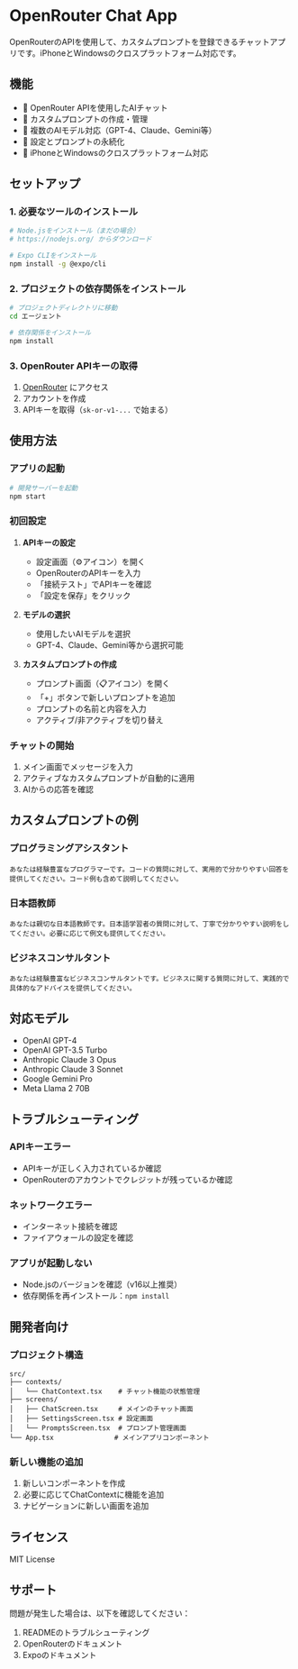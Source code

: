 # OpenRouter Chat App

OpenRouterのAPIを使用して、カスタムプロンプトを登録できるチャットアプリです。iPhoneとWindowsのクロスプラットフォーム対応です。

## 機能

- 🤖 OpenRouter APIを使用したAIチャット
- 📝 カスタムプロンプトの作成・管理
- 🔄 複数のAIモデル対応（GPT-4、Claude、Gemini等）
- 💾 設定とプロンプトの永続化
- 📱 iPhoneとWindowsのクロスプラットフォーム対応

## セットアップ

### 1. 必要なツールのインストール

```bash
# Node.jsをインストール（まだの場合）
# https://nodejs.org/ からダウンロード

# Expo CLIをインストール
npm install -g @expo/cli
```

### 2. プロジェクトの依存関係をインストール

```bash
# プロジェクトディレクトリに移動
cd エージェント

# 依存関係をインストール
npm install
```

### 3. OpenRouter APIキーの取得

1. [OpenRouter](https://openrouter.ai/) にアクセス
2. アカウントを作成
3. APIキーを取得（`sk-or-v1-...` で始まる）

## 使用方法

### アプリの起動

```bash
# 開発サーバーを起動
npm start
```

### 初回設定

1. **APIキーの設定**
   - 設定画面（⚙️アイコン）を開く
   - OpenRouterのAPIキーを入力
   - 「接続テスト」でAPIキーを確認
   - 「設定を保存」をクリック

2. **モデルの選択**
   - 使用したいAIモデルを選択
   - GPT-4、Claude、Gemini等から選択可能

3. **カスタムプロンプトの作成**
   - プロンプト画面（📋アイコン）を開く
   - 「+」ボタンで新しいプロンプトを追加
   - プロンプトの名前と内容を入力
   - アクティブ/非アクティブを切り替え

### チャットの開始

1. メイン画面でメッセージを入力
2. アクティブなカスタムプロンプトが自動的に適用
3. AIからの応答を確認

## カスタムプロンプトの例

### プログラミングアシスタント
```
あなたは経験豊富なプログラマーです。コードの質問に対して、実用的で分かりやすい回答を提供してください。コード例も含めて説明してください。
```

### 日本語教師
```
あなたは親切な日本語教師です。日本語学習者の質問に対して、丁寧で分かりやすい説明をしてください。必要に応じて例文も提供してください。
```

### ビジネスコンサルタント
```
あなたは経験豊富なビジネスコンサルタントです。ビジネスに関する質問に対して、実践的で具体的なアドバイスを提供してください。
```

## 対応モデル

- OpenAI GPT-4
- OpenAI GPT-3.5 Turbo
- Anthropic Claude 3 Opus
- Anthropic Claude 3 Sonnet
- Google Gemini Pro
- Meta Llama 2 70B

## トラブルシューティング

### APIキーエラー
- APIキーが正しく入力されているか確認
- OpenRouterのアカウントでクレジットが残っているか確認

### ネットワークエラー
- インターネット接続を確認
- ファイアウォールの設定を確認

### アプリが起動しない
- Node.jsのバージョンを確認（v16以上推奨）
- 依存関係を再インストール：`npm install`

## 開発者向け

### プロジェクト構造
```
src/
├── contexts/
│   └── ChatContext.tsx    # チャット機能の状態管理
├── screens/
│   ├── ChatScreen.tsx     # メインのチャット画面
│   ├── SettingsScreen.tsx # 設定画面
│   └── PromptsScreen.tsx  # プロンプト管理画面
└── App.tsx               # メインアプリコンポーネント
```

### 新しい機能の追加
1. 新しいコンポーネントを作成
2. 必要に応じてChatContextに機能を追加
3. ナビゲーションに新しい画面を追加

## ライセンス

MIT License

## サポート

問題が発生した場合は、以下を確認してください：
1. READMEのトラブルシューティング
2. OpenRouterのドキュメント
3. Expoのドキュメント 